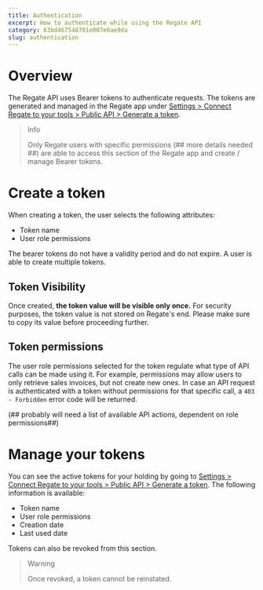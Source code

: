 ```yaml
---
title: Authentication
excerpt: How to authenticate while using the Regate API
category: 63bd467548701e007e6ae9da
slug: authentication
---
```


# Overview

The Regate API uses Bearer tokens to authenticate requests. The tokens are generated and managed in the Regate app under [Settings > Connect Regate to your tools > Public API > Generate a token](link).

> Info
>
> Only Regate users with specific permissions (## more details needed ##) are able to access this section of the Regate app and create / manage Bearer tokens.

# Create a token

When creating a token, the user selects the following attributes:

- Token name
- User role permissions

The bearer tokens do not have a validity period and do not expire. A user is able to create multiple tokens.

## Token Visibility

Once created, **the token value will be visible only once.** For security purposes, the token value is not stored on Regate's end. Please make sure to copy its value before proceeding further.

## Token permissions

The user role permissions selected for the token regulate what type of API calls can be made using it. For example, permissions may allow users to only retrieve sales invoices, but not create new ones. In case an API request is authenticated with a token without permissions for that specific call, a `403 - Forbidden` error code will be returned.

(## probably will need a list of available API actions, dependent on role permissions##)

# Manage your tokens

You can see the active tokens for your holding by going to [Settings > Connect Regate to your tools > Public API > Generate a token](link). The following information is available:

- Token name
- User role permissions
- Creation date
- Last used date

Tokens can also be revoked from this section.

> Warning
>
> Once revoked, a token cannot be reinstated.